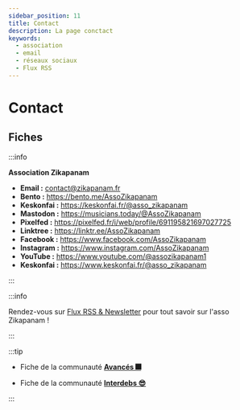 ```yaml
---
sidebar_position: 11
title: Contact 
description: La page conctact
keywords:
  - association
  - email
  - réseaux sociaux
  - Flux RSS
---
```


# Contact

## Fiches

:::info

**Association Zikapanam**

- **Email :** contact@zikapanam.fr
- **Bento :** https://bento.me/AssoZikapanam
- **Keskonfai :** https://keskonfai.fr/@asso_zikapanam
- **Mastodon :** https://musicians.today/@AssoZikapanam
- **Pixelfed :** https://pixelfed.fr/i/web/profile/691195821697027725
- **Linktree :** https://linktr.ee/AssoZikapanam
- **Facebook :** https://www.facebook.com/AssoZikapanam
- **Instagram :** https://www.instagram.com/AssoZikapanam
- **YouTube :** https://www.youtube.com/@assozikapanam1
- **Keskonfai :** https://www.keskonfai.fr/@asso_zikapanam

:::


:::info

Rendez-vous sur [Flux RSS & Newsletter](/docs/flux-rss) pour tout savoir sur l'asso Zikapanam !

:::

:::tip

- Fiche de la communauté **[Avancés 🎆](/docs/intro#communaut%C3%A9-des-avanc%C3%A9s-)**

- Fiche de la communauté **[Interdebs 😎](/docs/intro#communaut%C3%A9-des-interdebs-)**

:::
